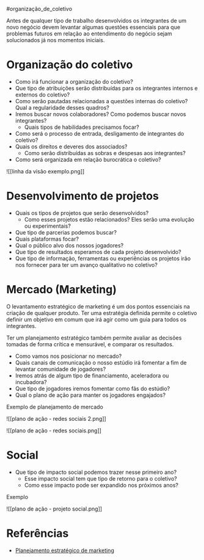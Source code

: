 #organização_de_coletivo 

Antes de qualquer tipo de trabalho desenvolvidos os integrantes de um novo negócio devem levantar algumas questões essenciais para que problemas futuros em relação ao entendimento do negócio sejam solucionados já nos momentos iniciais.


# Organização do coletivo

- Como irá funcionar a organização do coletivo?
- Que tipo de atribuições serão distribuídas para os integrantes internos e externos do coletivo?
- Como serão pautadas relacionadas a questões internas do coletivo? Qual a regularidade desses quadros?
- Iremos buscar novos colaboradores? Como podemos buscar novos integrantes?
    - Quais tipos de habilidades precisamos focar?
- Como será o processo de entrada, desligamento de integrantes do coletivo?
- Quais os direitos e deveres dos associados?
    - Como serão distribuídas as sobras e despesas aos integrantes?
- Como será organizada em relação burocrática o coletivo?

![[linha da visão exemplo.png]]

# Desenvolvimento de projetos

- Quais os tipos de projetos que serão desenvolvidos?
	- Como esses projetos estão relacionados? Eles serão uma evolução ou experimentais?
- Que tipo de parcerias podemos buscar?
- Quais plataformas focar?
- Qual o público alvo dos nossos jogadores?
- Que tipo de resultados esperamos de cada projeto desenvolvido?
- Que tipo de informação, ferramentas ou experiências os projetos irão nos fornecer para ter um avanço qualitativo no coletivo?

# Mercado (Marketing)

O levantamento estratégico de marketing é um dos pontos essenciais na criação de qualquer produto. Ter uma estratégia definida permite o coletivo definir um objetivo em comum que irá agir como um guia para todos os integrantes.

Ter um planejamento estratégico também permite avaliar as decisões tomadas de forma crítica e mensurável, e comparar os resultados.

- Como vamos nos posicionar no mercado?
- Quais canais de comunicação o nosso estúdio irá fomentar a fim de levantar comunidade de jogadores?
- Iremos atrás de algum tipo de financiamento, aceleradora ou incubadora?
- Que tipo de jogadores iremos fomentar como fãs do estúdio?
- Qual o plano de ação para manter os jogadores engajados?

Exemplo de planejamento de mercado

![[plano de ação - redes sociais 2.png]]

![[plano de ação - redes sociais.png]]

# Social

- Que tipo de impacto social podemos trazer nesse primeiro ano?
    - Esse impacto social tem que tipo de retorno para o coletivo?
    - Como esse impacto pode ser expandido nos próximos anos?

Exemplo

![[plano de ação - projeto social.png]]


# Referências

- [Planejamento estratégico de marketing](https://br.hubspot.com/blog/marketing/planejamento-estrategico-de-marketing)